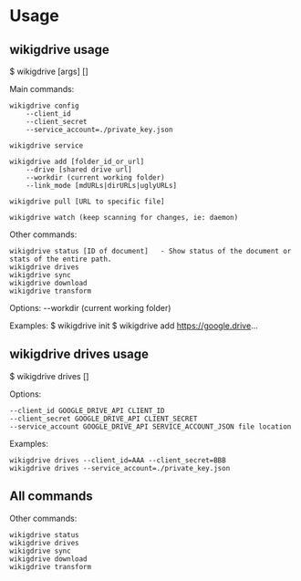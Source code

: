 # Usage

## wikigdrive usage

$ wikigdrive <command> [args] [<options>]

Main commands:

    wikigdrive config
        --client_id
        --client_secret
        --service_account=./private_key.json

    wikigdrive service 

    wikigdrive add [folder_id_or_url]
        --drive [shared drive url]
        --workdir (current working folder)
        --link_mode [mdURLs|dirURLs|uglyURLs]

    wikigdrive pull [URL to specific file]

    wikigdrive watch (keep scanning for changes, ie: daemon)

Other commands:

    wikigdrive status [ID of document]   - Show status of the document or stats of the entire path.
    wikigdrive drives
    wikigdrive sync
    wikigdrive download
    wikigdrive transform

Options:
--workdir (current working folder)

Examples:
$ wikigdrive init
$ wikigdrive add https://google.drive...

## wikigdrive drives usage

$ wikigdrive drives [<options>]

Options:

    --client_id GOOGLE_DRIVE_API CLIENT_ID
    --client_secret GOOGLE_DRIVE_API CLIENT_SECRET
    --service_account GOOGLE_DRIVE_API SERVICE_ACCOUNT_JSON file location

Examples:
    
    wikigdrive drives --client_id=AAA --client_secret=BBB
    wikigdrive drives --service_account=./private_key.json

## All commands

Other commands:

    wikigdrive status
    wikigdrive drives
    wikigdrive sync
    wikigdrive download
    wikigdrive transform
